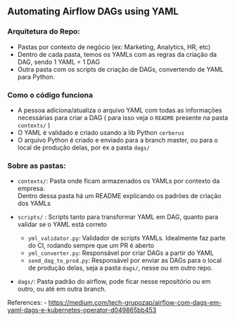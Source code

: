 ## Automating Airflow DAGs using YAML

### Arquitetura do Repo:
- Pastas por contexto de negócio (ex: Marketing, Analytics, HR, etc)
- Dentro de cada pasta, temos os YAMLs com as regras da criação da DAG, sendo 1 YAML = 1 DAG
- Outra pasta com os scripts de criação de DAGs, convertendo de YAML para Python.

### Como o código funciona
- A pessoa adiciona/atualiza o arquivo YAML com todas as informações necessárias para criar a DAG (
  para isso veja o `README` presente na pasta `contexts/`
  )
- O YAML é validado e criado usando a lib Python `cerberus`
- O arquivo Python é criado e enviado para a branch master, ou para o local de produção delas, por ex a pasta `dags/`

### Sobre as pastas:
- `contexts/`: Pasta onde ficam armazenados os YAMLs por contexto da empresa.  
Dentro dessa pasta há um README explicando os padrões de criação dos YAMLs

- `scripts/` : Scripts tanto para transformar YAML em DAG, quanto para validar se o YAML está correto
    - `yml_validator.py`: Validador de scripts YAMLs. Idealmente faz parte do CI, rodando sempre que um PR é aberto
    - `yml_converter.py`: Responsável por criar DAGs a partir do YAML
    - `send_dag_to_prod.py`: Responsável por enviar as DAGs para o local de produção delas, seja a pasta `dags/`,
nesse ou em outro repo.
    
- `dags/`: Pasta padrão do airflow, pode ficar nesse repositório ou em outro, ou até em outra branch. 

References:
    - https://medium.com/tech-grupozap/airflow-com-dags-em-yaml-dags-e-kubernetes-operator-d049865bb453

